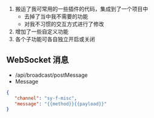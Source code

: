 1. 搬运了我可常用的一些插件的代码，集成到了一个项目中
   - 去掉了当中我不需要的功能
   - 对我不习惯的交互方式进行了修改
2. 增加了一些自定义功能
3. 各个子功能可各自独立开启或关闭


## WebSocket 消息

- /api/broadcast/postMessage
- Message
```json
{
   "channel": "sy-f-misc",
   "message": "{{method}}{{payload}}"
}
```
